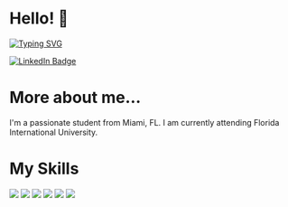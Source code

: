 <h1>Hello! 👋</h1>

[![Typing SVG](https://readme-typing-svg.demolab.com?font=Fira+Code&size=24&pause=1000&color=1F3BF7&background=7F87FF00&random=false&width=435&lines=My+name+is+Richard+Brito)](https://git.io/typing-svg)
<div id="badges">
  <a href="https://www.linkedin.com/in/richardbrrito/">
    <img src="https://img.shields.io/badge/LinkedIn-blue?style=for-the-badge&logo=linkedin&logoColor=white" alt="LinkedIn Badge"/>
  </a>
<h1>More about me...</h1>
<p>I'm a passionate student from Miami, FL. I am currently attending Florida International University.</p>
<h1>My Skills</h1>
<img src="https://img.shields.io/badge/Python-FFD43B?style=for-the-badge&logo=python&logoColor=blue" />
<img src="https://img.shields.io/badge/C%2B%2B-00599C?style=for-the-badge&logo=c%2B%2B&logoColor=white" />
<img src="https://img.shields.io/badge/HTML5-E34F26?style=for-the-badge&logo=html5&logoColor=white" />
<img src="https://img.shields.io/badge/JavaScript-323330?style=for-the-badge&logo=javascript&logoColor=F7DF1E" />
<img src="https://img.shields.io/badge/Tailwind_CSS-38B2AC?style=for-the-badge&logo=tailwind-css&logoColor=white" />
<img src="https://img.shields.io/badge/CSS3-1572B6?style=for-the-badge&logo=css3&logoColor=white" />






